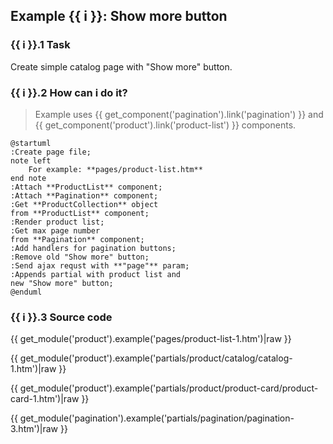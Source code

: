 ## Example {{ i }}: Show more button

### {{ i }}.1 Task

Create simple catalog page with "Show more" button.

### {{ i }}.2 How can i do it?

> Example uses {{ get_component('pagination').link('pagination') }} and {{ get_component('product').link('product-list') }} components.

```plantuml
@startuml
:Create page file;
note left
    For example: **pages/product-list.htm**
end note
:Attach **ProductList** component;
:Attach **Pagination** component;
:Get **ProductCollection** object
from **ProductList** component;
:Render product list;
:Get max page number
from **Pagination** component;
:Add handlers for pagination buttons;
:Remove old "Show more" button;
:Send ajax requst with **"page"** param;
:Appends partial with product list and
new "Show more" button;
@enduml
```

### {{ i }}.3 Source code

{{ get_module('product').example('pages/product-list-1.htm')|raw }}

{{ get_module('product').example('partials/product/catalog/catalog-1.htm')|raw }}

{{ get_module('product').example('partials/product/product-card/product-card-1.htm')|raw }}

{{ get_module('pagination').example('partials/pagination/pagination-3.htm')|raw }}